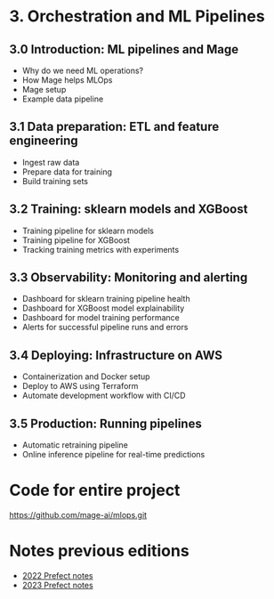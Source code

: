 # 3. Orchestration and ML Pipelines

## 3.0 Introduction: ML pipelines and Mage

- Why do we need ML operations?
- How Mage helps MLOps
- Mage setup
- Example data pipeline

## 3.1 Data preparation: ETL and feature engineering

- Ingest raw data
- Prepare data for training
- Build training sets

## 3.2 Training: sklearn models and XGBoost

- Training pipeline for sklearn models
- Training pipeline for XGBoost
- Tracking training metrics with experiments

## 3.3 Observability: Monitoring and alerting

- Dashboard for sklearn training pipeline health
- Dashboard for XGBoost model explainability
- Dashboard for model training performance
- Alerts for successful pipeline runs and errors

## 3.4 Deploying: Infrastructure on AWS

- Containerization and Docker setup
- Deploy to AWS using Terraform
- Automate development workflow with CI/CD

## 3.5 Production: Running pipelines

- Automatic retraining pipeline
- Online inference pipeline for real-time predictions

# Code for entire project

https://github.com/mage-ai/mlops.git

# Notes previous editions

- [2022 Prefect notes](../cohorts/2022/03-orchestration/README.md)
- [2023 Prefect notes](../cohorts/2023/03-orchestration/prefect/README.md)

